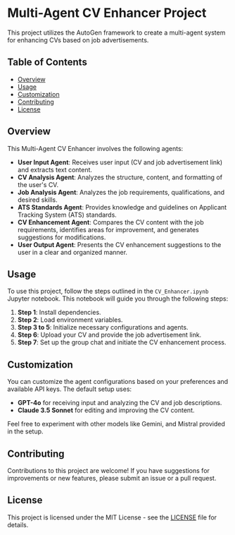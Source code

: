 # Multi-Agent CV Enhancer Project

This project utilizes the AutoGen framework to create a multi-agent system for enhancing CVs based on job advertisements.

## Table of Contents
- [Overview](#overview)
- [Usage](#usage)
- [Customization](#customization)
- [Contributing](#contributing)
- [License](#license)

## Overview
This Multi-Agent CV Enhancer involves the following agents:
- **User Input Agent**: Receives user input (CV and job advertisement link) and extracts text content.
- **CV Analysis Agent**: Analyzes the structure, content, and formatting of the user's CV.
- **Job Analysis Agent**: Analyzes the job requirements, qualifications, and desired skills.
- **ATS Standards Agent**: Provides knowledge and guidelines on Applicant Tracking System (ATS) standards.
- **CV Enhancement Agent**: Compares the CV content with the job requirements, identifies areas for improvement, and generates suggestions for modifications.
- **User Output Agent**: Presents the CV enhancement suggestions to the user in a clear and organized manner.

## Usage
To use this project, follow the steps outlined in the `CV_Enhancer.ipynb` Jupyter notebook. This notebook will guide you through the following steps:
1. **Step 1**: Install dependencies.
2. **Step 2**: Load environment variables.
3. **Step 3 to 5**: Initialize necessary configurations and agents.
4. **Step 6**: Upload your CV and provide the job advertisement link.
5. **Step 7**: Set up the group chat and initiate the CV enhancement process.

## Customization
You can customize the agent configurations based on your preferences and available API keys. The default setup uses:
- **GPT-4o** for receiving input and analyzing the CV and job descriptions.
- **Claude 3.5 Sonnet** for editing and improving the CV content.

Feel free to experiment with other models like Gemini, and Mistral provided in the setup.

## Contributing
Contributions to this project are welcome! If you have suggestions for improvements or new features, please submit an issue or a pull request.

## License
This project is licensed under the MIT License - see the [LICENSE](LICENSE) file for details.
